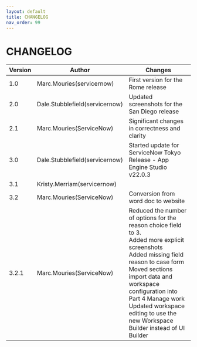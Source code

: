 ```yaml
---
layout: default
title: CHANGELOG
nav_order: 99
---
```

# CHANGELOG

| Version       | Author                           | Changes                              |
| ------------- | -------------------------------- | ------------------------------------ |
| 1.0           | Marc.Mouries(servicernow)       | First version for the Rome release
| 2.0           | Dale.Stubblefield(servicernow)  | Updated screenshots for the San Diego release
| 2.1	        | Marc.Mouries(ServiceNow)        | Significant changes in correctness and clarity
| 3.0           | Dale.Stubblefield(servicernow)  | Started update for ServiceNow Tokyo Release - App Engine Studio v22.0.3
| 3.1	        | Kristy.Merriam(servicernow)     | 
| 3.2	        | Marc.Mouries(ServiceNow)     | Conversion from word doc to website|
| 3.2.1         | Marc.Mouries(ServiceNow)     | Reduced the number of options for the reason choice field to 3. <br>  Added more explicit screenshots  <br>   Added missing field reason to case form   <br>    Moved sections import data and workspace configuration into Part 4 Manage work  <br>    Updated workspace editing to use the new Workspace Builder instead of UI Builder
